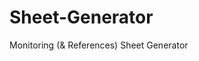 # Sheet-Generator
Monitoring (&amp; References) Sheet Generator

<!-- npm install, npm run build, npm start -->